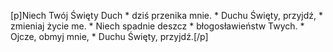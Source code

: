 [p]Niech Twój Święty Duch * dziś przenika mnie. * Duchu Święty, przyjdź, * zmieniaj życie me. * Niech spadnie deszcz * błogosławieństw Twych. * Ojcze, obmyj mnie, * Duchu Święty, przyjdź.[/p]